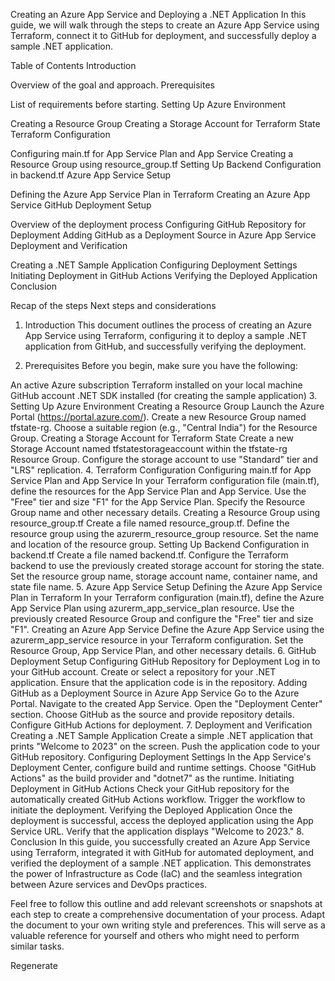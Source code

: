 Creating an Azure App Service and Deploying a .NET Application
In this guide, we will walk through the steps to create an Azure App Service using Terraform, connect it to GitHub for deployment, and successfully deploy a sample .NET application.

Table of Contents
Introduction

Overview of the goal and approach.
Prerequisites

List of requirements before starting.
Setting Up Azure Environment

Creating a Resource Group
Creating a Storage Account for Terraform State
Terraform Configuration

Configuring main.tf for App Service Plan and App Service
Creating a Resource Group using resource_group.tf
Setting Up Backend Configuration in backend.tf
Azure App Service Setup

Defining the Azure App Service Plan in Terraform
Creating an Azure App Service
GitHub Deployment Setup

Overview of the deployment process
Configuring GitHub Repository for Deployment
Adding GitHub as a Deployment Source in Azure App Service
Deployment and Verification

Creating a .NET Sample Application
Configuring Deployment Settings
Initiating Deployment in GitHub Actions
Verifying the Deployed Application
Conclusion

Recap of the steps
Next steps and considerations
1. Introduction
This document outlines the process of creating an Azure App Service using Terraform, configuring it to deploy a sample .NET application from GitHub, and successfully verifying the deployment.

2. Prerequisites
Before you begin, make sure you have the following:

An active Azure subscription
Terraform installed on your local machine
GitHub account
.NET SDK installed (for creating the sample application)
3. Setting Up Azure Environment
Creating a Resource Group
Launch the Azure Portal (https://portal.azure.com/).
Create a new Resource Group named tfstate-rg.
Choose a suitable region (e.g., "Central India") for the Resource Group.
Creating a Storage Account for Terraform State
Create a new Storage Account named tfstatestorageaccount within the tfstate-rg Resource Group.
Configure the storage account to use "Standard" tier and "LRS" replication.
4. Terraform Configuration
Configuring main.tf for App Service Plan and App Service
In your Terraform configuration file (main.tf), define the resources for the App Service Plan and App Service.
Use the "Free" tier and size "F1" for the App Service Plan.
Specify the Resource Group name and other necessary details.
Creating a Resource Group using resource_group.tf
Create a file named resource_group.tf.
Define the resource group using the azurerm_resource_group resource.
Set the name and location of the resource group.
Setting Up Backend Configuration in backend.tf
Create a file named backend.tf.
Configure the Terraform backend to use the previously created storage account for storing the state.
Set the resource group name, storage account name, container name, and state file name.
5. Azure App Service Setup
Defining the Azure App Service Plan in Terraform
In your Terraform configuration (main.tf), define the Azure App Service Plan using azurerm_app_service_plan resource.
Use the previously created Resource Group and configure the "Free" tier and size "F1".
Creating an Azure App Service
Define the Azure App Service using the azurerm_app_service resource in your Terraform configuration.
Set the Resource Group, App Service Plan, and other necessary details.
6. GitHub Deployment Setup
Configuring GitHub Repository for Deployment
Log in to your GitHub account.
Create or select a repository for your .NET application.
Ensure that the application code is in the repository.
Adding GitHub as a Deployment Source in Azure App Service
Go to the Azure Portal.
Navigate to the created App Service.
Open the "Deployment Center" section.
Choose GitHub as the source and provide repository details.
Configure GitHub Actions for deployment.
7. Deployment and Verification
Creating a .NET Sample Application
Create a simple .NET application that prints "Welcome to 2023" on the screen.
Push the application code to your GitHub repository.
Configuring Deployment Settings
In the App Service's Deployment Center, configure build and runtime settings.
Choose "GitHub Actions" as the build provider and "dotnet7" as the runtime.
Initiating Deployment in GitHub Actions
Check your GitHub repository for the automatically created GitHub Actions workflow.
Trigger the workflow to initiate the deployment.
Verifying the Deployed Application
Once the deployment is successful, access the deployed application using the App Service URL.
Verify that the application displays "Welcome to 2023."
8. Conclusion
In this guide, you successfully created an Azure App Service using Terraform, integrated it with GitHub for automated deployment, and verified the deployment of a sample .NET application. This demonstrates the power of Infrastructure as Code (IaC) and the seamless integration between Azure services and DevOps practices.

Feel free to follow this outline and add relevant screenshots or snapshots at each step to create a comprehensive documentation of your process. Adapt the document to your own writing style and preferences. This will serve as a valuable reference for yourself and others who might need to perform similar tasks.






Regenerate
